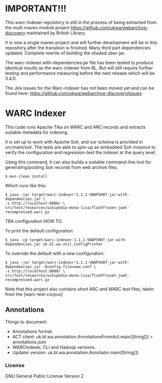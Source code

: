 IMPORTANT!!!
============
This warc-indexer repository is still in the process of being extracted from the multi maven module project https://github.com/ukwa/webarchive-discovery maintained by British Library.

It is now a single maven project and will further development will be in this repository after the transition is finished. Many third part dependencies updated. Complete rewrite of building the shaded uber-jar.

The warc-indexer.with-dependencies.jar file has been tested to produce identical results as the warc-indexer from BL. But will still require further testing and performance measuring before the next release 
which will be 3.4.0.

The Jira issues for the Warc-indexer has not been moved yet and can be found here: https://github.com/ukwa/webarchive-discovery/issues



WARC Indexer
============



This code runs Apache Tika on WARC and ARC records and extracts suitable metadata for indexing.

It is set up to work with Apache Solr, and our schema is provided in src/main/solr. The tests are able to spin-up an embedded Solr instance to verify the configuration and regression-test the indexer at the query level.

Using this command, it can also builds a suitable command-line tool for generating/posting Solr records from web archive files.

    $ mvn clean install

Which runs like this:

    $ java -jar target/warc-indexer-1.1.1-SNAPSHOT-jar-with-dependencies.jar \
    -s http://localhost:8080/ \
    src/test/resources/wikipedia-mona-lisa/flashfrozen-jwat-recompressed.warc.gz

TBA configuration HOW TO.

To print the default configuration:

    $ java -cp target/warc-indexer-1.1.1-SNAPSHOT-jar-with-dependencies.jar uk.bl.wa.util.ConfigPrinter

To override the default with a new configuration:

    $ java -jar target/warc-indexer-1.1.1-SNAPSHOT-jar-with-dependencies.jar -Dconfig.file=new.conf \
    -s http://localhost:8080/ \
    src/test/resources/wikipedia-mona-lisa/flashfrozen-jwat-recompressed.warc.gz


Note that this project also contains short ARC and WARC test files, taken from the [warc-test-corpus]

Annotations
-----------

Things to document:

* Annotations format.
* ACT client: uk.bl.wa.annotation.AnnotationsFromAct.main(String[]) > annotations.json
* WARCIndexer, CLI and Hadoop versions.
* Updater version: uk.bl.wa.annotation.Annotator.main(String[])


### License ###
GNU General Public License Version 2
